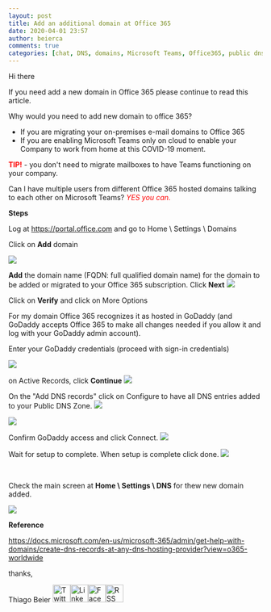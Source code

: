 ```yaml
---
layout: post
title: Add an additional domain at Office 365
date: 2020-04-01 23:57
author: beierca
comments: true
categories: [chat, DNS, domains, Microsoft Teams, Office365, public dns]
---
```

Hi there

If you need add a new domain in Office 365 please continue to read this article.

Why would you need to add new domain to office 365?
<ul>
	<li>If you are migrating your on-premises e-mail domains to Office 365</li>
	<li>If you are enabling Microsoft Teams only on cloud to enable your Company to work from home at this COVID-19 moment.</li>
</ul>
<strong><span style="color:#ff0000;">TIP!</span></strong> - you don't need to migrate mailboxes to have Teams functioning on your company.

Can I have multiple users from different Office 365 hosted domains talking to each other on Microsoft Teams? <span style="color:#ff0000;"><em>YES you can.</em></span>

<strong>Steps</strong>

Log at <a href="https://portal.office.com">https://portal.office.com</a> and go to Home \ Settings \ Domains

Click on <strong>Add</strong> domain

<img src="https://thiagobeierblog.blob.core.windows.net/posts/o365/tips/123.png" />

<strong>Add</strong> the domain name (FQDN: full qualified domain name) for the domain to be added or migrated to your Office 365 subscription. Click <strong>Next</strong>
<img src="https://thiagobeierblog.blob.core.windows.net/posts/o365/tips/124.png" />

Click on <strong>Verify</strong> and click on More Options

For my domain Office 365 recognizes it as hosted in GoDaddy (and GoDaddy accepts Office 365 to make all changes needed if you allow it and log with your GoDaddy admin account).

Enter your GoDaddy credentials (proceed with sign-in credentials)

<img src="https://thiagobeierblog.blob.core.windows.net/posts/o365/tips/125.png" />

on Active Records, click <strong>Continue</strong>
<img src="https://thiagobeierblog.blob.core.windows.net/posts/o365/tips/126.png" />

On the "Add DNS records" click on Configure to have all DNS entries added to your Public DNS Zone.
<img src="https://thiagobeierblog.blob.core.windows.net/posts/o365/tips/127.png" />

<img src="https://thiagobeierblog.blob.core.windows.net/posts/o365/tips/128.png" />

Confirm GoDaddy access and click Connect.
<img src="https://thiagobeierblog.blob.core.windows.net/posts/o365/tips/129.png" />

Wait for setup to complete.
When setup is complete click done.
<img src="https://thiagobeierblog.blob.core.windows.net/posts/o365/tips/130.png" />

&nbsp;

Check the main screen at <strong>Home \ Settings \ DNS</strong> for thew new domain added.

<img src="https://thiagobeierblog.blob.core.windows.net/posts/o365/tips/131.png" />

<strong>Reference</strong>

<a href="https://docs.microsoft.com/en-us/microsoft-365/admin/get-help-with-domains/create-dns-records-at-any-dns-hosting-provider?view=o365-worldwide">https://docs.microsoft.com/en-us/microsoft-365/admin/get-help-with-domains/create-dns-records-at-any-dns-hosting-provider?view=o365-worldwide</a>

thanks,

Thiago Beier
<a href="https://twitter.com/thiagobeier"><img title="Twitter" src="https://socialmediawidgets.files.wordpress.com/2014/03/twitter1.png" alt="Twitter" width="35" height="35" /></a><a href="https://www.linkedin.com/in/tbeier/"><img title="LinkedIn" src="https://socialmediawidgets.files.wordpress.com/2014/03/linkedin1.png" alt="LinkedIn" width="35" height="35" /></a><a href="https://www.facebook.com/TheBeier/"><img title="Facebook" src="https://socialmediawidgets.files.wordpress.com/2014/03/facebook1.png" alt="Facebook" width="35" height="35" /></a><a href="https://thiagobeier.wordpress.com/feed/"><img title="RSS" src="https://socialmediawidgets.files.wordpress.com/2014/03/rss1.png" alt="RSS" width="35" height="35" /></a>
